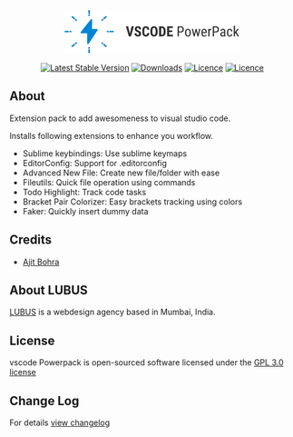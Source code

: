 <p align="center"><img src="https://github.com/lubusIN/vscode-powerpack/blob/master/images/icon-github.png"></p>

<p align="center">
<a href="https://marketplace.visualstudio.com/items?itemName=lubus.vscode-powerpack"><img src="https://vsmarketplacebadge.apphb.com/version-short/lubus.vscode-powerpack.svg
" alt="Latest Stable Version"></a> <a href="https://marketplace.visualstudio.com/items?itemName=lubus.vscode-powerpack"><img src="https://vsmarketplacebadge.apphb.com/installs-short/lubus.vscode-powerpack.svg
" alt="Downloads"></a> <a href="https://marketplace.visualstudio.com/items?itemName=lubus.vscode-powerpack"><img src="https://vsmarketplacebadge.apphb.com/rating-short/lubus.vscode-powerpack.svg
" alt="Licence"></a> <a href="https://marketplace.visualstudio.com/items?itemName=lubus.vscode-powerpack"><img src="https://img.shields.io/aur/license/yaourt.svg" alt="Licence"></a>
</p>

**About**
--------------------
Extension pack to add awesomeness to visual studio code. 

Installs following extensions to enhance you workflow.

- Sublime keybindings: Use sublime keymaps
- EditorConfig: Support for .editorconfig
- Advanced New File: Create new file/folder with ease
- Fileutils: Quick file operation using commands
- Todo Highlight: Track code tasks
- Bracket Pair Colorizer: Easy brackets tracking using colors
- Faker: Quickly insert dummy data


**Credits**
------------
* [Ajit Bohra](http://https://github.com/ajitbohra)

**About LUBUS**
---------------
[LUBUS](http://lubus.in) is a webdesign agency based in Mumbai, India.

**License**
-----------
vscode Powerpack is open-sourced software licensed under the [GPL 3.0 license](LICENSE.md)

**Change Log**
----------
For details [view changelog](CHANGELOG.md)
